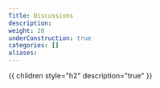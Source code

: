 ```yaml
---
Title: Discussions
description:
weight: 20
underConstruction: true
categories: []
aliases:
---
```


{{ children style="h2" description="true" }}
